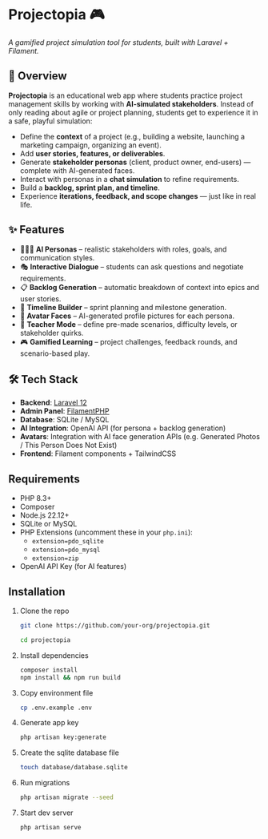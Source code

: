 # Projectopia 🎮  
*A gamified project simulation tool for students, built with Laravel + Filament.*  

## 🚀 Overview
**Projectopia** is an educational web app where students practice project management skills by working with **AI-simulated stakeholders**. Instead of only reading about agile or project planning, students get to experience it in a safe, playful simulation:

- Define the **context** of a project (e.g., building a website, launching a marketing campaign, organizing an event).  
- Add **user stories, features, or deliverables**.  
- Generate **stakeholder personas** (client, product owner, end-users) — complete with AI-generated faces.  
- Interact with personas in a **chat simulation** to refine requirements.  
- Build a **backlog, sprint plan, and timeline**.  
- Experience **iterations, feedback, and scope changes** — just like in real life.  

## ✨ Features
- 🧑‍🤝‍🧑 **AI Personas** – realistic stakeholders with roles, goals, and communication styles.  
- 🎭 **Interactive Dialogue** – students can ask questions and negotiate requirements.  
- 📋 **Backlog Generation** – automatic breakdown of context into epics and user stories.  
- 📆 **Timeline Builder** – sprint planning and milestone generation.  
- 🎨 **Avatar Faces** – AI-generated profile pictures for each persona.  
- 🏫 **Teacher Mode** – define pre-made scenarios, difficulty levels, or stakeholder quirks.  
- 🎮 **Gamified Learning** – project challenges, feedback rounds, and scenario-based play.  

## 🛠️ Tech Stack
- **Backend**: [Laravel 12](https://laravel.com/)  
- **Admin Panel**: [FilamentPHP](https://filamentphp.com/)  
- **Database**: SQLite / MySQL
- **AI Integration**: OpenAI API (for persona + backlog generation)  
- **Avatars**: Integration with AI face generation APIs (e.g. Generated Photos / This Person Does Not Exist)  
- **Frontend**: Filament components + TailwindCSS  

## Requirements

- PHP 8.3+
- Composer
- Node.js 22.12+
- SQLite or MySQL
- PHP Extensions (uncomment these in your `php.ini`):
    - `extension=pdo_sqlite`
    - `extension=pdo_mysql`
    - `extension=zip`
- OpenAI API Key (for AI features)

## Installation

1. Clone the repo

    ```bash
    git clone https://github.com/your-org/projectopia.git

    cd projectopia
    ```

2. Install dependencies

    ```bash
    composer install
    npm install && npm run build
    ```

3. Copy environment file

    ```bash
    cp .env.example .env
    ```

4. Generate app key

    ```bash
    php artisan key:generate
    ```

5. Create the sqlite database file

    ```bash
    touch database/database.sqlite
    ```
    
6. Run migrations

    ```bash
    php artisan migrate --seed
    ```

7. Start dev server

    ```bash
    php artisan serve
    ```

